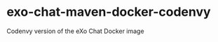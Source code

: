 exo-chat-maven-docker-codenvy
=============================

Codenvy version of the eXo Chat Docker image
